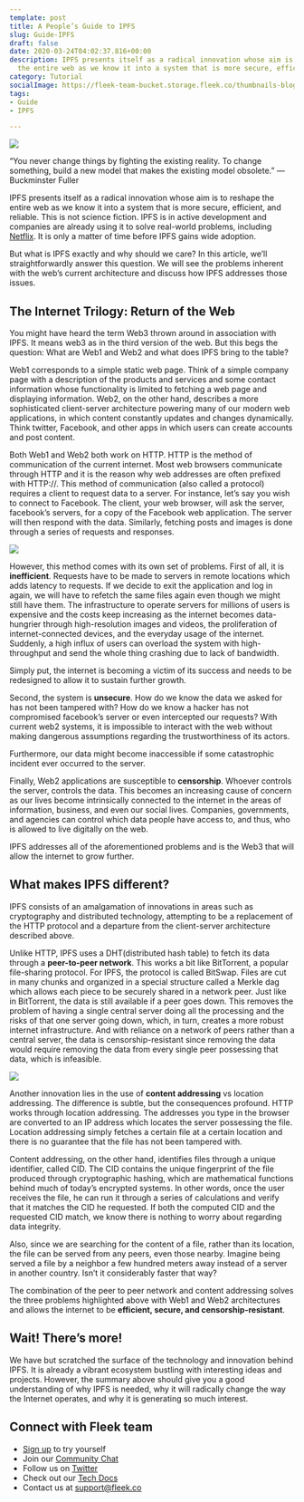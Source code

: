 ```yaml
---
template: post
title: A People’s Guide to IPFS
slug: Guide-IPFS
draft: false
date: 2020-03-24T04:02:37.816+00:00
description: IPFS presents itself as a radical innovation whose aim is to reshape
  the entire web as we know it into a system that is more secure, efficient, and reliable.
category: Tutorial
socialImage: https://fleek-team-bucket.storage.fleek.co/thumbnails-blog/IPFS.png
tags:
- Guide
- IPFS

---
```

![](https://fleek-team-bucket.storage.fleek.co/thumbnails-blog/IPFS.png)

“You never change things by fighting the existing reality. To change something, build a new model that makes the existing model obsolete.”
― Buckminster Fuller

IPFS presents itself as a radical innovation whose aim is to reshape the entire web as we know it into a system that is more secure, efficient, and reliable. This is not science fiction. IPFS is in active development and companies are already using it to solve real-world problems, including [Netflix](https://www.youtube.com/watch?v=wNfk05D887M). It is only a matter of time before IPFS gains wide adoption.

But what is IPFS exactly and why should we care? In this article, we’ll straightforwardly answer this question. We will see the problems inherent with the web’s current architecture and discuss how IPFS addresses those issues.

## The Internet Trilogy: Return of the Web

You might have heard the term Web3 thrown around in association with IPFS. It means web3 as in the third version of the web. But this begs the question: What are Web1 and Web2 and what does IPFS bring to the table?

Web1 corresponds to a simple static web page. Think of a simple company page with a description of the products and services and some contact information whose functionality is limited to fetching a web page and displaying information. Web2, on the other hand, describes a more sophisticated client-server architecture powering many of our modern web applications, in which content constantly updates and changes dynamically. Think twitter, Facebook, and other apps in which users can create accounts and post content.

Both Web1 and Web2 both work on HTTP. HTTP is the method of communication of the current internet. Most web browsers communicate through HTTP and it is the reason why web addresses are often prefixed with HTTP://. This method of communication (also called a protocol) requires a client to request data to a server. For instance, let’s say you wish to connect to Facebook. The client, your web browser, will ask the server, facebook’s servers, for a copy of the Facebook web application. The server will then respond with the data. Similarly, fetching posts and images is done through a series of requests and responses.

![](./media/intro/intro1.jpg)

However, this method comes with its own set of problems. First of all, it is **inefficient**. Requests have to be made to servers in remote locations which adds latency to requests. If we decide to exit the application and log in again, we will have to refetch the same files again even though we might still have them. The infrastructure to operate servers for millions of users is expensive and the costs keep increasing as the internet becomes data-hungrier through high-resolution images and videos, the proliferation of internet-connected devices, and the everyday usage of the internet. Suddenly, a high influx of users can overload the system with high-throughput and send the whole thing crashing due to lack of bandwidth.

Simply put, the internet is becoming a victim of its success and needs to be redesigned to allow it to sustain further growth.

Second, the system is **unsecure**. How do we know the data we asked for has not been tampered with? How do we know a hacker has not compromised facebook’s server or even intercepted our requests? With current web2 systems, it is impossible to interact with the web without making dangerous assumptions regarding the trustworthiness of its actors.

Furthermore, our data might become inaccessible if some catastrophic incident ever occurred to the server.

Finally, Web2 applications are susceptible to **censorship**. Whoever controls the server, controls the data. This becomes an increasing cause of concern as our lives become intrinsically connected to the internet in the areas of information, business, and even our social lives. Companies, governments, and agencies can control which data people have access to, and thus, who is allowed to live digitally on the web.

IPFS addresses all of the aforementioned problems and is the Web3 that will allow the internet to grow further.

## What makes IPFS different?

IPFS consists of an amalgamation of innovations in areas such as cryptography and distributed technology, attempting to be a replacement of the HTTP protocol and a departure from the client-server architecture described above.

Unlike HTTP, IPFS uses a DHT(distributed hash table) to fetch its data through a **peer-to-peer network**. This works a bit like BitTorrent, a popular file-sharing protocol. For IPFS, the protocol is called BitSwap. Files are cut in many chunks and organized in a special structure called a Merkle dag which allows each piece to be securely shared in a network peer. Just like in BitTorrent, the data is still available if a peer goes down. This removes the problem of having a single central server doing all the processing and the risks of that one server going down, which, in turn, creates a more robust internet infrastructure. And with reliance on a network of peers rather than a central server, the data is censorship-resistant since removing the data would require removing the data from every single peer possessing that data, which is infeasible.

![](./media/intro/intro2.jpg)

Another innovation lies in the use of **content addressing** vs location addressing. The difference is subtle, but the consequences profound. HTTP works through location addressing. The addresses you type in the browser are converted to an IP address which locates the server possessing the file. Location addressing simply fetches a certain file at a certain location and there is no guarantee that the file has not been tampered with.

Content addressing, on the other hand, identifies files through a unique identifier, called CID. The CID contains the unique fingerprint of the file produced through cryptographic hashing, which are mathematical functions behind much of today’s encrypted systems. In other words, once the user receives the file, he can run it through a series of calculations and verify that it matches the CID he requested. If both the computed CID and the requested CID match, we know there is nothing to worry about regarding data integrity.

Also, since we are searching for the content of a file, rather than its location, the file can be served from any peers, even those nearby. Imagine being served a file by a neighbor a few hundred meters away instead of a server in another country. Isn’t it considerably faster that way?

The combination of the peer to peer network and content addressing solves the three problems highlighted above with Web1 and Web2 architectures and allows the internet to be **efficient, secure, and censorship-resistant**.

## Wait! There’s more!

We have but scratched the surface of the technology and innovation behind IPFS. It is already a vibrant ecosystem bustling with interesting ideas and projects. However, the summary above should give you a good understanding of why IPFS is needed, why it will radically change the way the Internet operates, and why it is generating so much interest.

## Connect with Fleek team

* [Sign up](https://app.fleek.co) to try yourself
* Join our [Community Chat](https://slack.fleek.co/)
* Follow us on [Twitter](https://twitter.com/FleekHQ)
* Check out our [Tech Docs](https://docs.fleek.co/)
* Contact us at support@fleek.co